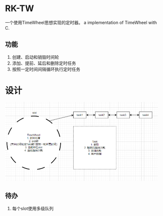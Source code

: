# RK-TW
一个使用TimeWheel思想实现的定时器。
a implementation of TimeWheel with C.

## 功能
1. 创建、启动和销毁时间轮
2. 添加、提前、延后和删除定时任务
3. 按照一定时间间隔循环执行定时任务

# 设计
![design](design.png)

## 待办
1. 每个slot使用多级队列
